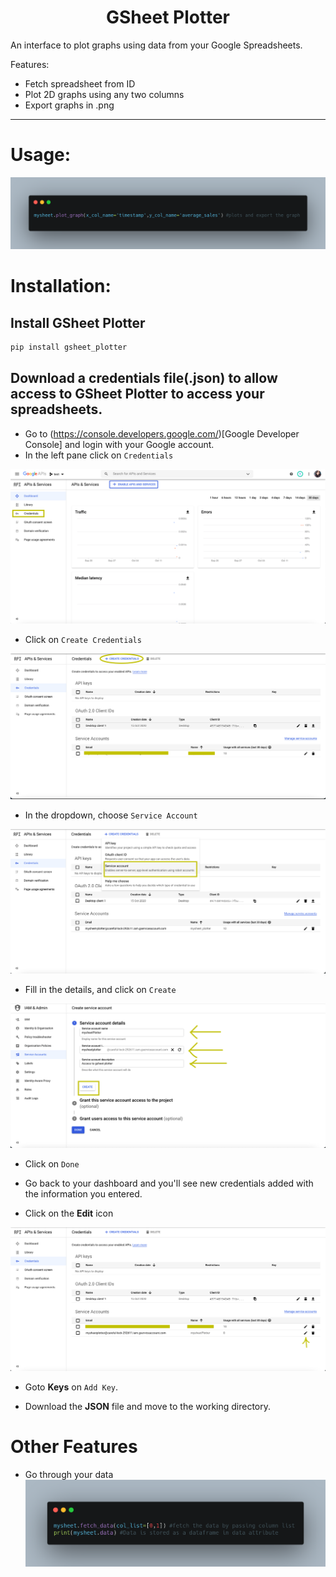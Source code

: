 <h1 style="text-align:center;">GSheet Plotter</h1>

An interface to plot graphs using data from your Google Spreadsheets.

Features:

- Fetch spreadsheet from ID
- Plot 2D graphs using any two columns
- Export graphs in .png

---
# Usage:

![plot_data](images/plot_data.png)

# Installation:
## Install GSheet Plotter
```sh
pip install gsheet_plotter
```

## Download a credentials file(.json) to allow access to GSheet Plotter to access your spreadsheets.
- Go to (https://console.developers.google.com/)[Google Developer Console] and login with your Google account.
- In the left pane click on ```Credentials```

![Step1](images/Step1.png)

- Click on ```Create Credentials```

![Step2](images/Step2.png)

- In the dropdown, choose ```Service Account```

![Step3](images/Step3.png)

- Fill in the details, and click on ```Create```

![Step4](images/Step4.png)

- Click on ```Done```

- Go back to your dashboard and you'll see new credentials added with the information you entered.

- Click on the <strong>Edit</strong> icon

![Step5](images/Step5.png)

- Goto <strong>Keys</strong> on ```Add Key```.

- Download the <strong>JSON</strong> file and move to the working directory.


# Other Features

- Go through your data
![fetch_data](images/fetch_data.png)







